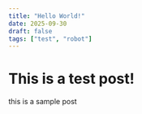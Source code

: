 ```yaml
---
title: "Hello World!"
date: 2025-09-30
draft: false
tags: ["test", "robot"]
---
```


# This is a test post!

this is a sample post